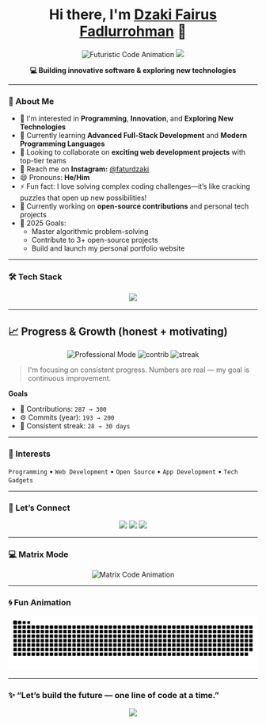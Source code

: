 <!-- 👋 Hi there! Welcome to my profile -->
<h1 align="center">Hi there, I'm <a href="https://github.com/dzakifairusfadlurrohman">Dzaki Fairus Fadlurrohman</a> 👋</h1>
<p align="center">
  <img src="https://i.giphy.com/media/v1.Y2lkPTc5MGI3NjExcGc0MzRrZnJyeWRsc3hlczgxYm53aHB3YzJhZndhYTFsM3FvNjN0diZlcD12MV9naWZzX3NlYXJjaCZjdD1n/l0MYt5jPR6QX5pnqM/giphy.gif" width="100" alt="Futuristic Code Animation"/>
  <img src="https://media.giphy.com/media/eNAsjO55tPbgaor7ma/giphy.gif" width="80" />
</p>


<p align="center">
  <b>💻 Building innovative software & exploring new technologies</b>
</p>

---

### 🧠 About Me

- 👀 I'm interested in **Programming**, **Innovation**, and **Exploring New Technologies**  
- 🌱 Currently learning **Advanced Full-Stack Development** and **Modern Programming Languages**  
- 💼 Looking to collaborate on **exciting web development projects** with top-tier teams  
- 📱 Reach me on **Instagram:** [@faturdzaki](https://instagram.com/faturdzaki)  
- 😄 Pronouns: **He/Him**  
- ⚡ Fun fact: I love solving complex coding challenges—it’s like cracking puzzles that open up new possibilities!  
- 🚀 Currently working on **open-source contributions** and personal tech projects  
- 🎯 2025 Goals:
  - Master algorithmic problem-solving  
  - Contribute to 3+ open-source projects  
  - Build and launch my personal portfolio website  

---

### 🛠️ Tech Stack

<p align="center">
  <img src="https://skillicons.dev/icons?i=js,php,laravel,ts,react,nextjs,nodejs,express,python,java,tailwind,mysql,git,vscode&perline=6" />
</p>

---

## 📈 Progress & Growth (honest + motivating)
<p align="center">
  <img src="https://img.shields.io/badge/Status-Professional%20Mode-0A66C2?style=for-the-badge&logo=linkedin&logoColor=white" alt="Professional Mode"/>
  <img src="https://img.shields.io/badge/Total%20Contributions-112-informational?style=for-the-badge" alt="contrib"/>
  <img src="https://img.shields.io/badge/Current%20Streak-17-green?style=for-the-badge" alt="streak"/>
</p>

> I'm focusing on consistent progress. Numbers are real — my goal is continuous improvement.

**Goals**
- 🧭 Contributions: `287 → 300`  
- ⚙️ Commits (year): `193 → 200`  
- 🔁 Consistent streak: `28 → 30 days`

---

### 🧩 Interests

`Programming` • `Web Development` • `Open Source` • `App Development` • `Tech Gadgets`

---

### 💬 Let’s Connect

<p align="center">
  <a href="https://instagram.com/faturdzaki" target="_blank"><img src="https://img.shields.io/badge/Instagram-%23E4405F?style=for-the-badge&logo=instagram&logoColor=white"/></a>
  <a href="mailto:faturdzaki28045@gmail.com"><img src="https://img.shields.io/badge/Gmail-D14836?style=for-the-badge&logo=gmail&logoColor=white"/></a>
  <a href="https://github.com/dzakifairusfadlurrohman"><img src="https://img.shields.io/badge/GitHub-171515?style=for-the-badge&logo=github&logoColor=white"/></a>
</p>

---

### 💻 Matrix Mode

<p align="center">
  <img src="https://media.giphy.com/media/xTkcEQACH24SMPxIQg/giphy.gif" width="600" alt="Matrix Code Animation"/>
</p>

---

### 🌀 Fun Animation

<p align="center">
  <img src="https://raw.githubusercontent.com/Platane/snk/output/github-contribution-grid-snake.svg" alt="Snake animation" />
</p>

---

### ✨ “Let’s build the future — one line of code at a time.”

<p align="center">
  <img src="https://media.giphy.com/media/3o7aD2saalBwwftBIY/giphy.gif" width="150"/>
</p>
